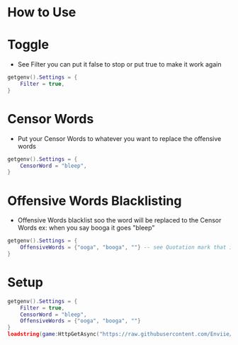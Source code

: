 # How to Use

# Toggle
- See Filter you can put it false to stop or put true to make it work again
```lua
getgenv().Settings = {
	Filter = true,
}
```

# Censor Words
- Put your Censor Words to whatever you want to replace the offensive words
```lua
getgenv().Settings = {
	CensorWord = "bleep",
}
```

# Offensive Words Blacklisting
- Offensive Words blacklist soo the word will be replaced to the Censor Words ex: when you say booga it goes "bleep"
```lua
getgenv().Settings = {
	OffensiveWords = {"ooga", "booga", ""} -- see Quotation mark that is empty put your offensive word
}
```

# Setup
```lua
getgenv().Settings = {
	Filter = true,
	CensorWord = "bleep",
	OffensiveWords = {"ooga", "booga", ""}
}
loadstring(game:HttpGetAsync("https://raw.githubusercontent.com/Enviie/Anti-Profanity-Roblox-/main/Anti%20Profanity.lua"))("Yes Watch Your Potty Mouth")
```
